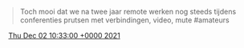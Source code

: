 > Toch mooi dat we na twee jaar remote werken nog steeds tijdens conferenties prutsen met verbindingen, video, mute \#amateurs

<img src="../../media/tweet.ico" width="12" /> [Thu Dec 02 10:33:00 +0000 2021](https://twitter.com/DromerDenker/status/1466354707555831811)